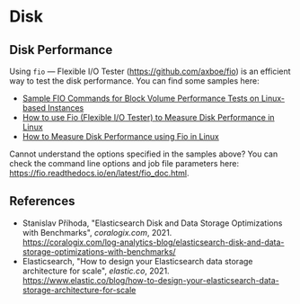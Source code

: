 # Disk

## Disk Performance

Using `fio` — Flexible I/O Tester (https://github.com/axboe/fio) is an efficient way to test the disk performance.
You can find some samples here:

* [Sample FIO Commands for Block Volume Performance Tests on Linux-based Instances](https://docs.oracle.com/en-us/iaas/Content/Block/References/samplefiocommandslinux.htm)
* [How to use Fio (Flexible I/O Tester) to Measure Disk Performance in Linux](https://dotlayer.com/how-to-use-fio-to-measure-disk-performance-in-linux/)
* [How to Measure Disk Performance using Fio in Linux](https://linoxide.com/measure-disk-performance-fio/)

Cannot understand the options specified in the samples above? You can check the command line options and job file parameters here: <https://fio.readthedocs.io/en/latest/fio_doc.html>.

## References

- Stanislav Příhoda, "Elasticsearch Disk and Data Storage Optimizations with Benchmarks", _coralogix.com_, 2021.<br>
  <https://coralogix.com/log-analytics-blog/elasticsearch-disk-and-data-storage-optimizations-with-benchmarks/>
- Elasticsearch, "How to design your Elasticsearch data storage architecture for scale", _elastic.co_, 2021.<br>
  <https://www.elastic.co/blog/how-to-design-your-elasticsearch-data-storage-architecture-for-scale>
